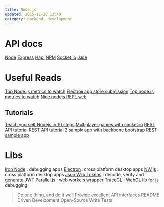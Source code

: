 ```yaml
---
title: Node.js
updated: 2015-11-20 13:40
category: backend, development
---
```


# API docs

[Node](https://nodejs.org/api/)
[Express](http://expressjs.com/4x/api.html)
[Hapi](http://hapijs.com/api)
[NPM](https://www.npmjs.com/)
[Socket.io](http://socket.io/docs/)
[Jade](http://jade-lang.com/api/)

# Useful Reads

[Top Node.js metrics to watch](https://www.oreilly.com/ideas/top-nodejs-metrics-to-watch)
[Electron app store submission](http://electron.atom.io/docs/latest/tutorial/mac-app-store-submission-guide/)
[Top node.js metrics to watch](https://www.oreilly.com/ideas/top-nodejs-metrics-to-watch)
[Nice nodejs REPL web](https://tonicdev.com/)

## Tutorials

[Teach yourself Nodejs in 10 steps](https://ponyfoo.com/articles/teach-yourself-nodejs-in-10-steps)
[Multiplayer games with socket.io](http://modernweb.com/2013/09/30/building-multiplayer-games-with-node-js-and-socket-io/)
[REST API tutorial](http://webapplog.com/express-js-4-node-js-and-mongodb-rest-api-tutorial/)
[REST API tutorial 2](http://coenraets.org/blog/2012/10/creating-a-rest-api-using-node-js-express-and-mongodb/)
[sample app with backbone bootstrap](http://coenraets.org/blog/2013/04/sample-application-with-backbone-js-and-twitter-bootstrap-updated-and-improved/)
[REST sample app](https://github.com/ccoenraets/directory-rest-nodejs)

# Libs

[Iron Node](http://s-a.github.io/iron-node/) : debugging apps
[Electron](http://electron.atom.io/docs/latest/) : cross platform desktop apps
[NW.js](http://nwjs.io/) : cross platform desktop apps
[Json Web Tokens](http://jwt.io/) : decode, verify and generate JWT
[Parallel.js](http://adambom.github.io/parallel.js/) : web workers wrapper
[TraceGL](https://remysharp.com/2013/05/13/tracegl-for-javascript-debugging) : WebGL lib for js debugging

> Do one thing, and do it well
Provide excellent API interfaces
README Driven Development
Open-Source
Write Tests
